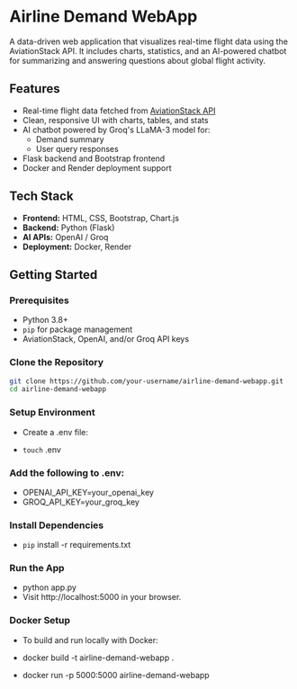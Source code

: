 # Airline Demand WebApp

A data-driven web application that visualizes real-time flight data using the AviationStack API. It includes charts, statistics, and an AI-powered chatbot for summarizing and answering questions about global flight activity.

## Features

- Real-time flight data fetched from [AviationStack API](https://aviationstack.com/)
- Clean, responsive UI with charts, tables, and stats
- AI chatbot powered by Groq's LLaMA-3 model for:
  - Demand summary
  - User query responses
- Flask backend and Bootstrap frontend
- Docker and Render deployment support

## Tech Stack

- **Frontend:** HTML, CSS, Bootstrap, Chart.js
- **Backend:** Python (Flask)
- **AI APIs:** OpenAI / Groq
- **Deployment:** Docker, Render

## Getting Started

### Prerequisites

- Python 3.8+
- `pip` for package management
- AviationStack, OpenAI, and/or Groq API keys

### Clone the Repository

```bash
git clone https://github.com/your-username/airline-demand-webapp.git
cd airline-demand-webapp 

```
### Setup Environment
- Create a .env file:

- `touch` .env
  
### Add the following to .env:
- OPENAI_API_KEY=your_openai_key
- GROQ_API_KEY=your_groq_key

### Install Dependencies
- `pip` install -r requirements.txt


### Run the App
- python app.py
- Visit http://localhost:5000 in your browser.

### Docker Setup
- To build and run locally with Docker:

- docker build -t airline-demand-webapp .
- docker run -p 5000:5000 airline-demand-webapp
